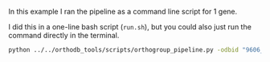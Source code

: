In this example I ran the pipeline as a command line script for 1 gene.

I did this in a one-line bash script (`run.sh`), but you could also just run the command directly in the terminal.

```bash
python ../../orthodb_tools/scripts/orthogroup_pipeline.py -odbid "9606_0:002f40" -c ./params.yml
```
